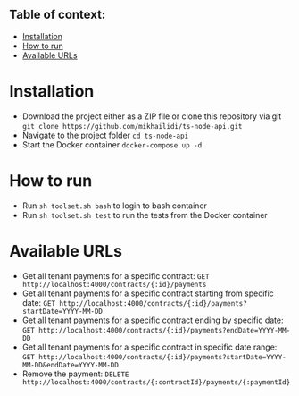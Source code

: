 ## Table of context:

- [Installation](#installation)
- [How to run](#how-to-run)
- [Available URLs](#available-urls)

# Installation

- Download the project either as a ZIP file or clone this repository via git
  `git clone https://github.com/mikhailidi/ts-node-api.git`
- Navigate to the project folder `cd ts-node-api`
- Start the Docker container `docker-compose up -d`

# How to run

- Run `sh toolset.sh bash` to login to bash container
- Run `sh toolset.sh test` to run the tests from the Docker container

# Available URLs

- Get all tenant payments for a specific contract: `GET http://localhost:4000/contracts/{:id}/payments`
- Get all tenant payments for a specific contract starting from specific date: `GET http://localhost:4000/contracts/{:id}/payments?startDate=YYYY-MM-DD`
- Get all tenant payments for a specific contract ending by specific date: `GET http://localhost:4000/contracts/{:id}/payments?endDate=YYYY-MM-DD`
- Get all tenant payments for a specific contract in specific date range: `GET http://localhost:4000/contracts/{:id}/payments?startDate=YYYY-MM-DD&endDate=YYYY-MM-DD`
- Remove the payment: `DELETE http://localhost:4000/contracts/{:contractId}/payments/{:paymentId}`